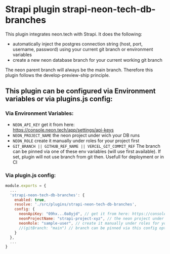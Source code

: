 # Strapi plugin strapi-neon-tech-db-branches
This plugin integrates neon.tech with Strapi. It does the following:
- automatically inject the postgres connection string (host, port, username, password) using your current git branch or environment variables
- create a new neon database branch for your current working git branch

The neon parent branch will always be the main branch. Therefore this plugin follows the develop-preview-ship principle.


## This plugin can be configured via Environment variables or via plugins.js config:

### Via Environment Variables:

* `NEON_API_KEY` get it from here: https://console.neon.tech/app/settings/api-keys
* `NEON_PROJECT_NAME` the neon project under wich your DB runs
* `NEON_ROLE` create it manually under roles for your project first
* `GIT_BRANCH || GITHUB_REF_NAME || VERCEL_GIT_COMMIT_REF` The branch can be pinned via one of these env variables (will use first available). If set, plugin will not use branch from git then. Usefull for deployment or in CI


### Via plugin.js config:
```js
module.exports = {
  ...
  'strapi-neon-tech-db-branches': {
    enabled: true,
    resolve: './src/plugins/strapi-neon-tech-db-branches',
    config: {
      neonApiKey: "09hx...0a8yjd", // get it from here: https://console.neon.tech/app/settings/api-keys
      neonProjectName: "strapi-project-xyz", // the neon project under wich your DB runs
      neonRole: "sample-user", // create it manually under roles for your project first
      //(gitBranch: "main") // branch can be pinned via this config option. Will not use branch from git then. Usefull for deployment or in CI
    }
  },
  ...
}
```
